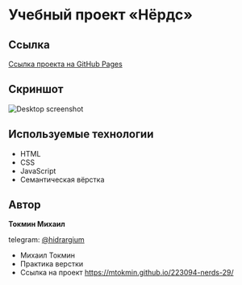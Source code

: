 # Учебный проект «Нёрдс»
## Ссылка

[Ссылка проекта на GitHub Pages](https://mtokmin.github.io/travel_in_Russia/)

## Скриншот

![Desktop screenshot](./screenshot/Screenshot.png)

## Используемые технологии

- HTML
- CSS
- JavaScript
- Семантическая вёрстка 

## Автор

**Токмин Михаил**

telegram: [@hidrargium](https://t.me/hidrarguim)
* Михаил Токмин 
* Практика верстки
* Ссылка на проект https://mtokmin.github.io/223094-nerds-29/
